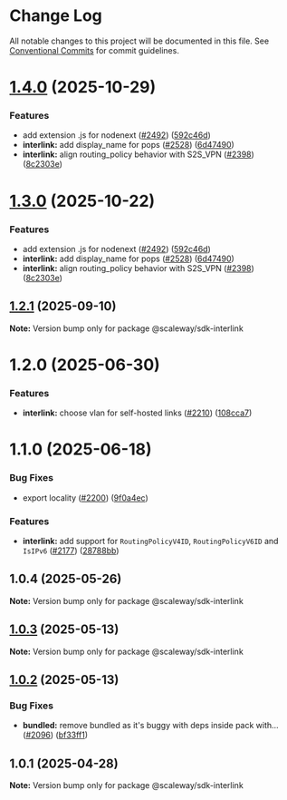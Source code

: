 # Change Log

All notable changes to this project will be documented in this file.
See [Conventional Commits](https://conventionalcommits.org) for commit guidelines.

# [1.4.0](https://github.com/scaleway/scaleway-sdk-js/compare/@scaleway/sdk-interlink@1.2.0...@scaleway/sdk-interlink@1.4.0) (2025-10-29)

### Features

- add extension .js for nodenext ([#2492](https://github.com/scaleway/scaleway-sdk-js/issues/2492)) ([592c46d](https://github.com/scaleway/scaleway-sdk-js/commit/592c46df916c5b8b35f26c13b626eee797970f5d))
- **interlink:** add display_name for pops ([#2528](https://github.com/scaleway/scaleway-sdk-js/issues/2528)) ([6d47490](https://github.com/scaleway/scaleway-sdk-js/commit/6d474906097a6f2f011675389a6ba0fb4cda5465))
- **interlink:** align routing_policy behavior with S2S_VPN ([#2398](https://github.com/scaleway/scaleway-sdk-js/issues/2398)) ([8c2303e](https://github.com/scaleway/scaleway-sdk-js/commit/8c2303e94c833168f5c20fe9ff5f6aa77b2ece57))

# [1.3.0](https://github.com/scaleway/scaleway-sdk-js/compare/@scaleway/sdk-interlink@1.2.0...@scaleway/sdk-interlink@1.3.0) (2025-10-22)

### Features

- add extension .js for nodenext ([#2492](https://github.com/scaleway/scaleway-sdk-js/issues/2492)) ([592c46d](https://github.com/scaleway/scaleway-sdk-js/commit/592c46df916c5b8b35f26c13b626eee797970f5d))
- **interlink:** add display_name for pops ([#2528](https://github.com/scaleway/scaleway-sdk-js/issues/2528)) ([6d47490](https://github.com/scaleway/scaleway-sdk-js/commit/6d474906097a6f2f011675389a6ba0fb4cda5465))
- **interlink:** align routing_policy behavior with S2S_VPN ([#2398](https://github.com/scaleway/scaleway-sdk-js/issues/2398)) ([8c2303e](https://github.com/scaleway/scaleway-sdk-js/commit/8c2303e94c833168f5c20fe9ff5f6aa77b2ece57))

## [1.2.1](https://github.com/scaleway/scaleway-sdk-js/compare/@scaleway/sdk-interlink@1.2.0...@scaleway/sdk-interlink@1.2.1) (2025-09-10)

**Note:** Version bump only for package @scaleway/sdk-interlink

# 1.2.0 (2025-06-30)

### Features

- **interlink:** choose vlan for self-hosted links ([#2210](https://github.com/scaleway/scaleway-sdk-js/issues/2210)) ([108cca7](https://github.com/scaleway/scaleway-sdk-js/commit/108cca79517205b2861a19c2507ff3fd0c0c17bd))

# 1.1.0 (2025-06-18)

### Bug Fixes

- export locality ([#2200](https://github.com/scaleway/scaleway-sdk-js/issues/2200)) ([9f0a4ec](https://github.com/scaleway/scaleway-sdk-js/commit/9f0a4ec19e377cd90c5829604467c09a2088a38c))

### Features

- **interlink:** add support for `RoutingPolicyV4ID`, `RoutingPolicyV6ID` and `IsIPv6` ([#2177](https://github.com/scaleway/scaleway-sdk-js/issues/2177)) ([28788bb](https://github.com/scaleway/scaleway-sdk-js/commit/28788bb143c95557f286374d938ec341caeee15c))

## 1.0.4 (2025-05-26)

**Note:** Version bump only for package @scaleway/sdk-interlink

## [1.0.3](https://github.com/scaleway/scaleway-sdk-js/compare/@scaleway/sdk-interlink@1.0.2...@scaleway/sdk-interlink@1.0.3) (2025-05-13)

**Note:** Version bump only for package @scaleway/sdk-interlink

## [1.0.2](https://github.com/scaleway/scaleway-sdk-js/compare/@scaleway/sdk-interlink@1.0.1...@scaleway/sdk-interlink@1.0.2) (2025-05-13)

### Bug Fixes

- **bundled:** remove bundled as it's buggy with deps inside pack with… ([#2096](https://github.com/scaleway/scaleway-sdk-js/issues/2096)) ([bf33ff1](https://github.com/scaleway/scaleway-sdk-js/commit/bf33ff1f9cdd951add94817dac27239c86ef5437))

## 1.0.1 (2025-04-28)

**Note:** Version bump only for package @scaleway/sdk-interlink
